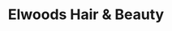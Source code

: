 ---
title: "Elwoods Hair & Beauty"
url: /high-wycombe/elwoods-hair-und-beauty-castle-street/
shop: Friseur
---